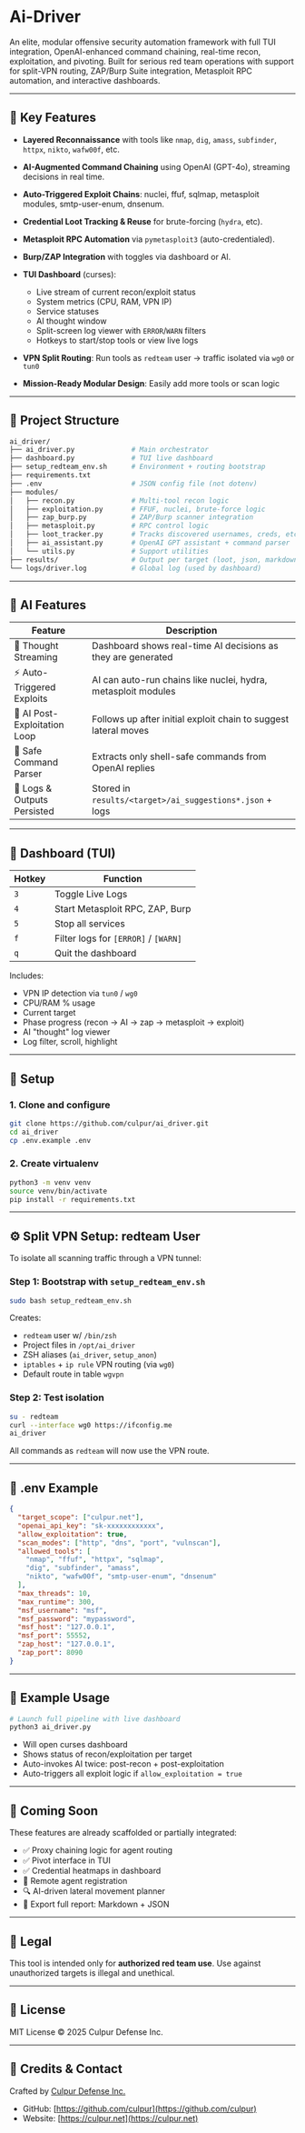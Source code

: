 # Ai-Driver

An elite, modular offensive security automation framework with full TUI integration, OpenAI-enhanced command chaining, real-time recon, exploitation, and pivoting. Built for serious red team operations with support for split-VPN routing, ZAP/Burp Suite integration, Metasploit RPC automation, and interactive dashboards.

---

## 🚀 Key Features

- **Layered Reconnaissance** with tools like `nmap`, `dig`, `amass`, `subfinder`, `httpx`, `nikto`, `wafw00f`, etc.
- **AI-Augmented Command Chaining** using OpenAI (GPT-4o), streaming decisions in real time.
- **Auto-Triggered Exploit Chains**: nuclei, ffuf, sqlmap, metasploit modules, smtp-user-enum, dnsenum.
- **Credential Loot Tracking & Reuse** for brute-forcing (`hydra`, etc).
- **Metasploit RPC Automation** via `pymetasploit3` (auto-credentialed).
- **Burp/ZAP Integration** with toggles via dashboard or AI.
- **TUI Dashboard** (curses):

  - Live stream of current recon/exploit status
  - System metrics (CPU, RAM, VPN IP)
  - Service statuses
  - AI thought window
  - Split-screen log viewer with `ERROR`/`WARN` filters
  - Hotkeys to start/stop tools or view live logs

- **VPN Split Routing**: Run tools as `redteam` user → traffic isolated via `wg0` or `tun0`
- **Mission-Ready Modular Design**: Easily add more tools or scan logic

---

## 📁 Project Structure

```bash
ai_driver/
├── ai_driver.py              # Main orchestrator
├── dashboard.py              # TUI live dashboard
├── setup_redteam_env.sh      # Environment + routing bootstrap
├── requirements.txt
├── .env                      # JSON config file (not dotenv)
├── modules/
│   ├── recon.py              # Multi-tool recon logic
│   ├── exploitation.py       # FFUF, nuclei, brute-force logic
│   ├── zap_burp.py           # ZAP/Burp scanner integration
│   ├── metasploit.py         # RPC control logic
│   ├── loot_tracker.py       # Tracks discovered usernames, creds, etc.
│   ├── ai_assistant.py       # OpenAI GPT assistant + command parser
│   └── utils.py              # Support utilities
├── results/                  # Output per target (loot, json, markdown)
└── logs/driver.log           # Global log (used by dashboard)
```

---

## 🧠 AI Features

| Feature                      | Description                                                            |
|-----------------------------|------------------------------------------------------------------------|
| 🧠 Thought Streaming         | Dashboard shows real-time AI decisions as they are generated          |
| ⚡ Auto-Triggered Exploits   | AI can auto-run chains like nuclei, hydra, metasploit modules          |
| 🤖 AI Post-Exploitation Loop | Follows up after initial exploit chain to suggest lateral moves       |
| 🧼 Safe Command Parser       | Extracts only shell-safe commands from OpenAI replies                  |
| 💾 Logs & Outputs Persisted | Stored in `results/<target>/ai_suggestions*.json` + logs               |

---

## 📡 Dashboard (TUI)

| Hotkey | Function                                 |
|--------|------------------------------------------|
| `3`    | Toggle Live Logs                         |
| `4`    | Start Metasploit RPC, ZAP, Burp          |
| `5`    | Stop all services                        |
| `f`    | Filter logs for `[ERROR]` / `[WARN]`     |
| `q`    | Quit the dashboard                       |

Includes:

- VPN IP detection via `tun0` / `wg0`
- CPU/RAM % usage
- Current target
- Phase progress (recon → AI → zap → metasploit → exploit)
- AI "thought" log viewer
- Log filter, scroll, highlight

---

## 🧪 Setup

### 1. Clone and configure

```bash
git clone https://github.com/culpur/ai_driver.git
cd ai_driver
cp .env.example .env
```

### 2. Create virtualenv

```bash
python3 -m venv venv
source venv/bin/activate
pip install -r requirements.txt
```

---

## ⚙️ Split VPN Setup: redteam User

To isolate all scanning traffic through a VPN tunnel:

### Step 1: Bootstrap with `setup_redteam_env.sh`

```bash
sudo bash setup_redteam_env.sh
```

Creates:

- `redteam` user w/ `/bin/zsh`
- Project files in `/opt/ai_driver`
- ZSH aliases (`ai_driver`, `setup_anon`)
- `iptables` + `ip rule` VPN routing (via `wg0`)
- Default route in table `wgvpn`

### Step 2: Test isolation

```bash
su - redteam
curl --interface wg0 https://ifconfig.me
ai_driver
```

All commands as `redteam` will now use the VPN route.

---

## 🧵 .env Example

```json
{
  "target_scope": ["culpur.net"],
  "openai_api_key": "sk-xxxxxxxxxxxx",
  "allow_exploitation": true,
  "scan_modes": ["http", "dns", "port", "vulnscan"],
  "allowed_tools": [
    "nmap", "ffuf", "httpx", "sqlmap",
    "dig", "subfinder", "amass",
    "nikto", "wafw00f", "smtp-user-enum", "dnsenum"
  ],
  "max_threads": 10,
  "max_runtime": 300,
  "msf_username": "msf",
  "msf_password": "mypassword",
  "msf_host": "127.0.0.1",
  "msf_port": 55552,
  "zap_host": "127.0.0.1",
  "zap_port": 8090
}
```

---

## 🎯 Example Usage

```bash
# Launch full pipeline with live dashboard
python3 ai_driver.py
```

- Will open curses dashboard
- Shows status of recon/exploitation per target
- Auto-invokes AI twice: post-recon + post-exploitation
- Auto-triggers all exploit logic if `allow_exploitation = true`

---

## 🔮 Coming Soon

These features are already scaffolded or partially integrated:

- ✅ Proxy chaining logic for agent routing
- ✅ Pivot interface in TUI
- ✅ Credential heatmaps in dashboard
- 🔄 Remote agent registration
- 🔍 AI-driven lateral movement planner
- 📂 Export full report: Markdown + JSON

---

## 🔐 Legal

This tool is intended only for **authorized red team use**. Use against unauthorized targets is illegal and unethical.

---

## 📜 License

MIT License © 2025 Culpur Defense Inc.

---

## 🙌 Credits & Contact

Crafted by [Culpur Defense Inc.](https://culpur.net)

- GitHub: [https://github.com/culpur](https://github.com/culpur)
- Website: [https://culpur.net](https://culpur.net)

